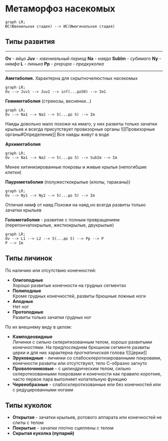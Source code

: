 # Метаморфоз насекомых
```mermaid
graph LR;
ЮС(Ювенильная стадия) --> ИС(Имагинальная стадия)
```
## Типы развития
***
**Ov** - *яйцо*
**Juv** - *ювениальный период*
**Na** - *наяда*
**SubIm** - *субимаго*
**Ny** - *нимфа*
**L** - *линька*
**Pp** - *prepupa - предкуколка*
***
**Аметаболия.** Характерна для скрытночелюстных насекомых 
```mermaid
graph LR;
Ov --> Juv1 --> Juv2 --> inf(...до50) --> Im1
```
**Гемиметаболия** (стрекозы, веснянки...)
```mermaid
graph LR;
Ov --> Na1 --> Na2 --> 5(...до 5) --> Im
```
Наяды довольно мало похожи на имаго, у них развиты только зачатки крыльев и всегда присутствует провизорные органы
![[Провизорные органы#Определение]]
Все наяды живут в воде

**Архиметаболия**
```mermaid
graph LR;
Ov --> Na1 --> Na2 --> 5(...до 5) --> SubIm --> Im
```
Менее хитинизированные покровы и живые крылья (непогибшие клетки)

**Паурометаболия** (полужесткокрылые (клопы, тараканы))
```mermaid
graph LR;
Ov --> Ny1 --> Ny2 --> 5(...до 5) --> Im
```
Отличия нимф от наяд
Похожи на наяд,но всегда развиты только зачатки крыльев

**Голометаболия** - развитие с полным превращением (перепончатокрылые, жесткокрылые, двукрылые)
```mermaid
graph LR;
Ov --> L1 --> L2 --> 5(...до 5) --> Pp --> P
P --> Im
```

## Типы личинок
По наличию или отсутствию конечностей:
- **Олигоподные**<br>Хорошо развитые конечности на грудных сегментах
- **Полиподные**<br>Кроме грудных конечностей, развиты брюшные ложные ноги
- **Аподные**<br>Нет ног
- **Протоподные**<br>Развиты только зачатки грудных ног

По их внешнему виду в целом:
- **Камподеовидные**<br>Личинки с сильно склеритизованным телом, хорошо развитыми конечностями. На предпоследнем брюшном сегменте развиты церки и для них характерна *прогнатическая* голова ![[Церки]]
- **Эруковидные** - личинки со слабосклеротизированными покровами, конечности развиты или отсутствуют, тело С-образно загнуто
- **Проволочниковые** - с цилиндрическим телом, сильно склеротизованными покровами и конечности как правило короткие, часто первое пара выполняет копательную функцию
- **Червеобразные** - слабосклеротизованные или без конечностей или с редуцированными ногами

## Типы куколок
- **Открытая** - зачатки крыльев, ротового аппарата или конечностей не слиты с телом
- **Покрытые** - зачатки плотно сцеплены с телом
- **Скрытая куколка (пупарий)** 